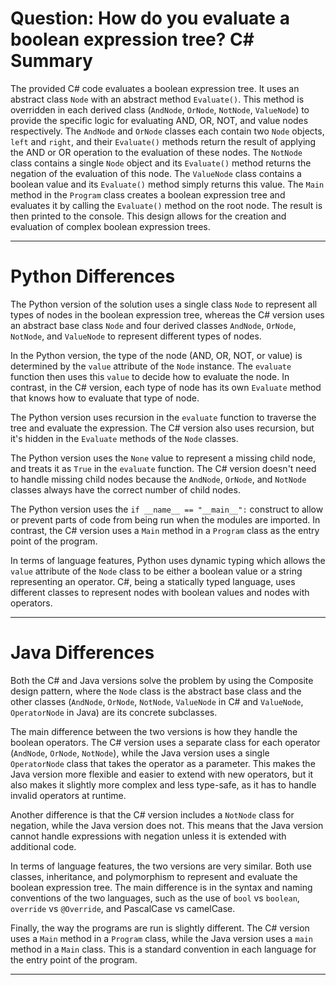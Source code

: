 # Question: How do you evaluate a boolean expression tree? C# Summary

The provided C# code evaluates a boolean expression tree. It uses an abstract class `Node` with an abstract method `Evaluate()`. This method is overridden in each derived class (`AndNode`, `OrNode`, `NotNode`, `ValueNode`) to provide the specific logic for evaluating AND, OR, NOT, and value nodes respectively. The `AndNode` and `OrNode` classes each contain two `Node` objects, `left` and `right`, and their `Evaluate()` methods return the result of applying the AND or OR operation to the evaluation of these nodes. The `NotNode` class contains a single `Node` object and its `Evaluate()` method returns the negation of the evaluation of this node. The `ValueNode` class contains a boolean value and its `Evaluate()` method simply returns this value. The `Main` method in the `Program` class creates a boolean expression tree and evaluates it by calling the `Evaluate()` method on the root node. The result is then printed to the console. This design allows for the creation and evaluation of complex boolean expression trees.

---

# Python Differences

The Python version of the solution uses a single class `Node` to represent all types of nodes in the boolean expression tree, whereas the C# version uses an abstract base class `Node` and four derived classes `AndNode`, `OrNode`, `NotNode`, and `ValueNode` to represent different types of nodes. 

In the Python version, the type of the node (AND, OR, NOT, or value) is determined by the `value` attribute of the `Node` instance. The `evaluate` function then uses this `value` to decide how to evaluate the node. In contrast, in the C# version, each type of node has its own `Evaluate` method that knows how to evaluate that type of node.

The Python version uses recursion in the `evaluate` function to traverse the tree and evaluate the expression. The C# version also uses recursion, but it's hidden in the `Evaluate` methods of the `Node` classes.

The Python version uses the `None` value to represent a missing child node, and treats it as `True` in the `evaluate` function. The C# version doesn't need to handle missing child nodes because the `AndNode`, `OrNode`, and `NotNode` classes always have the correct number of child nodes.

The Python version uses the `if __name__ == "__main__":` construct to allow or prevent parts of code from being run when the modules are imported. In contrast, the C# version uses a `Main` method in a `Program` class as the entry point of the program.

In terms of language features, Python uses dynamic typing which allows the `value` attribute of the `Node` class to be either a boolean value or a string representing an operator. C#, being a statically typed language, uses different classes to represent nodes with boolean values and nodes with operators.

---

# Java Differences

Both the C# and Java versions solve the problem by using the Composite design pattern, where the `Node` class is the abstract base class and the other classes (`AndNode`, `OrNode`, `NotNode`, `ValueNode` in C# and `ValueNode`, `OperatorNode` in Java) are its concrete subclasses. 

The main difference between the two versions is how they handle the boolean operators. The C# version uses a separate class for each operator (`AndNode`, `OrNode`, `NotNode`), while the Java version uses a single `OperatorNode` class that takes the operator as a parameter. This makes the Java version more flexible and easier to extend with new operators, but it also makes it slightly more complex and less type-safe, as it has to handle invalid operators at runtime.

Another difference is that the C# version includes a `NotNode` class for negation, while the Java version does not. This means that the Java version cannot handle expressions with negation unless it is extended with additional code.

In terms of language features, the two versions are very similar. Both use classes, inheritance, and polymorphism to represent and evaluate the boolean expression tree. The main difference is in the syntax and naming conventions of the two languages, such as the use of `bool` vs `boolean`, `override` vs `@Override`, and PascalCase vs camelCase. 

Finally, the way the programs are run is slightly different. The C# version uses a `Main` method in a `Program` class, while the Java version uses a `main` method in a `Main` class. This is a standard convention in each language for the entry point of the program.

---
